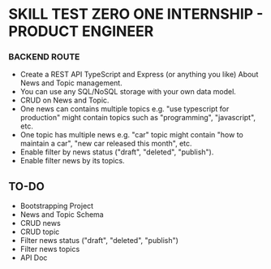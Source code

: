 # SKILL TEST ZERO ONE INTERNSHIP - PRODUCT ENGINEER
### BACKEND ROUTE
- Create a REST API  TypeScript and Express (or anything you like) About News and Topic management. 
- You can use any SQL/NoSQL storage with your own data model.
- CRUD on News and Topic. 
- One news can contains multiple topics e.g. "use typescript for production" might contain topics such as  "programming", "javascript", etc. 
- One topic has multiple news e.g. "car" topic might contain "how to maintain a car",  "new car released this month", etc. 
- Enable filter by news status ("draft", "deleted", "publish"). 
- Enable filter news by its topics.


## TO-DO
- Bootstrapping Project
- News and Topic Schema
- CRUD news
- CRUD topic
- Filter news status ("draft", "deleted", "publish")
- Filter news topics
- API Doc
